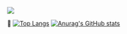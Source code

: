 <img src="https://capsule-render.vercel.app/api?type=waving&color=0:EEFF00,100:a82da8&height=300&section=header&text=capsule%20render&fontSize=90" />

🔭
[![Top Langs](https://github-readme-stats.vercel.app/api/top-langs/?username=leeks9653)](https://github.com/leeks9653/github-readme-stats)
[![Anurag's GitHub stats](https://github-readme-stats.vercel.app/api?username=leeks9653)](https://github.com/leeks9653/github-readme-stats)

<!--
**leeks9653/leeks9653** is a ✨ _special_ ✨ repository because its `README.md` (this file) appears on your GitHub profile.

Here are some ideas to get you started:

- 🔭 I’m currently working on ...
- 🌱 I’m currently learning ...
- 👯 I’m looking to collaborate on ...
- 🤔 I’m looking for help with ...
- 💬 Ask me about ...
- 📫 How to reach me: ...
- 😄 Pronouns: ...
- ⚡ Fun fact: ...
-->
